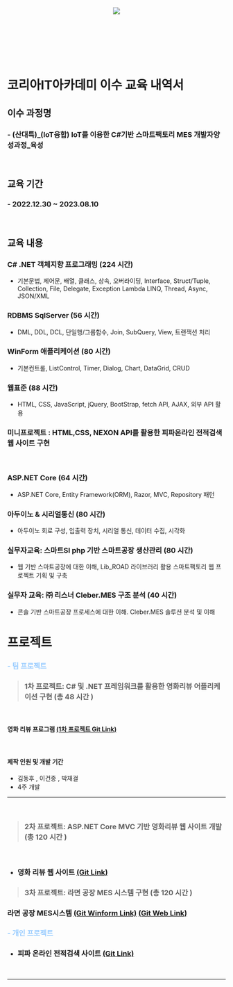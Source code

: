 <br><br><br><br><br><br>
<div align=center>
	<img src="https://capsule-render.vercel.app/api?&color=auto&customColorList=4&type=cylinder&height=180&section=header&text=Donghoo's%20Portfolio&fontSize=60" />	
</div>
<br><br><br><br><br><br>




# 코리아IT아카데미 이수 교육 내역서


## **이수 과정명**
### - (산대특)_(IoT융합) IoT를 이용한 C#기반 스마트팩토리 MES 개발자양성과정_육성
<br>

## **교육 기간**
### - 2022.12.30 ~ 2023.08.10
<br>

## **교육 내용**
### **C# .NET 객체지향 프로그래밍 (224 시간)**<br>
- 기본문법, 제어문, 배열, 클래스, 상속, 오버라이딩, Interface, Struct/Tuple, Collection, File, Delegate, Exception Lambda LINQ, Thread, Async, JSON/XML

### **RDBMS SqlServer (56 시간)**<br>
 - DML, DDL, DCL, 단일행/그룹함수, Join, SubQuery, View, 트랜잭션 처리

### **WinForm 애플리케이션 (80 시간)**<br>
- 기본컨트롤, ListControl, Timer, Dialog, Chart, DataGrid, CRUD


### **웹표준 (88 시간)**<br>
- HTML, CSS, JavaScript, jQuery, BootStrap, fetch API, AJAX, 외부 API 활용

### **미니프로젝트 : HTML,CSS, NEXON API를 활용한 피파온라인 전적검색 웹 사이트 구현** 
<br>

### **ASP.NET Core (64 시간)**<br>
- ASP.NET Core, Entity Framework(ORM), Razor, MVC, Repository 패턴

### **아두이노 & 시리얼통신 (80 시간)**<br>
- 아두이노 회로 구성, 입출력 장치, 시리얼 통신, 데이터 수집, 시각화


###  **실무자교육: 스마트SI php 기반 스마트공장 생산관리  (80 시간)**<br>
- 웹 기반 스마트공장에 대한 이해, Lib_ROAD 라이브러리 활용 스마트팩토리 웹 프로젝트 기획 및 구축

### **실무자 교육: ㈜ 리스너  Cleber.MES 구조 분석  (40 시간)**<br>
- 콘솔 기반 스마트공장 프로세스에 대한 이해. Cleber.MES 솔루션 분석 및 이해

# 프로젝트

### <span style="color: #99CCFF">- 팀 프로젝트</span>

>### **1차 프로젝트: C# 및 .NET 프레임워크를 활용한 영화리뷰 어플리케이션 구현 (총 48 시간 )**
<br> 

 #### **영화 리뷰 프로그램** [(1차 프로젝트 Git Link)](https://github.com/keemdonghoo/FirstProject) 
 <br>

#### **제작 인원 및 개발 기간**
* 김동후 , 이건종 , 박재걸 
* 4주 개발




---
<br>


>### **2차 프로젝트: ASP.NET Core MVC 기반 영화리뷰 웹 사이트 개발 (총 120 시간 )**
<br>

- ### **영화 리뷰 웹 사이트** [(Git Link)](https://github.com/keemdonghoo/SecondProject)

>### **3차 프로젝트: 라면 공장 MES 시스템 구현 (총 120 시간 )**<br>
### **라면 공장 MES시스템** [(Git Winform Link)](https://github.com/keemdonghoo/FinalProject-WinForms) 	       [(Git Web Link)](https://github.com/keemdonghoo/FinalProject-WinForms)

### <span style="color:#99CCFF">- 개인 프로젝트</span>
- ### **피파 온라인 전적검색 사이트** [(Git Link)](https://github.com/keemdonghoo/miniProject)
  
<br>

---